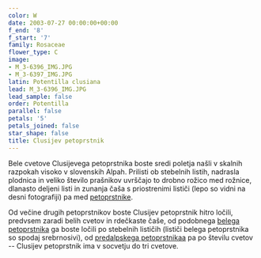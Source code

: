 ```yaml
---
color: W
date: 2003-07-27 00:00:00+00:00
f_end: '8'
f_start: '7'
family: Rosaceae
flower_type: C
image:
- M_3-6396_IMG.JPG
- M_3-6397_IMG.JPG
latin: Potentilla clusiana
lead: M_3-6396_IMG.JPG
lead_sample: false
order: Potentilla
parallel: false
petals: '5'
petals_joined: false
star_shape: false
title: Clusijev petoprstnik
---
```

Bele cvetove Clusijevega petoprstnika boste sredi poletja našli v skalnih razpokah visoko v slovenskih Alpah. Prilisti ob stebelnih listih, nadrasla plodnica in veliko število prašnikov uvrščajo to drobno rožico med rožnice, dlanasto deljeni listi in zunanja čaša s priostrenimi lističi (lepo so vidni na desni fotografiji) pa med [petoprstnike](../../genus/potentilla/).

Od večine drugih petoprstnikov boste Clusijev petoprstnik hitro ločili, predvsem zaradi belih cvetov in rdečkaste čaše, od podobnega [belega petoprstnika](../../potentillaalba/beli-petoprstnik/) ga boste ločili po stebelnih lističih (lističi belega petoprstnika so spodaj srebrnosivi), od [predalpskega petoprstnikaa](../../potentillacaulescens/predalpski-petoprstnik/) pa po številu cvetov -- Clusijev petoprstnik ima v socvetju do tri cvetove.

